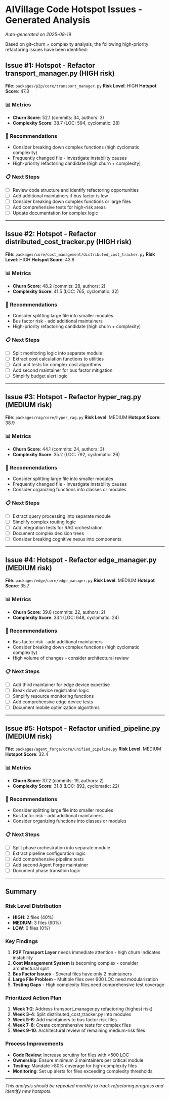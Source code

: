 # AIVillage Code Hotspot Issues - Generated Analysis

*Auto-generated on 2025-08-19*

Based on git-churn × complexity analysis, the following high-priority refactoring issues have been identified:

## Issue #1: Hotspot - Refactor transport_manager.py (HIGH risk)

**File**: `packages/p2p/core/transport_manager.py`
**Risk Level**: HIGH
**Hotspot Score**: 47.3

### 📊 Metrics
- **Churn Score**: 52.1 (commits: 34, authors: 3)
- **Complexity Score**: 38.7 (LOC: 594, cyclomatic: 28)

### 🎯 Recommendations
- Consider breaking down complex functions (high cyclomatic complexity)
- Frequently changed file - investigate instability causes
- High-priority refactoring candidate (high churn + complexity)

### 📋 Next Steps
- [ ] Review code structure and identify refactoring opportunities
- [ ] Add additional maintainers if bus factor is low
- [ ] Consider breaking down complex functions or large files
- [ ] Add comprehensive tests for high-risk areas
- [ ] Update documentation for complex logic

---

## Issue #2: Hotspot - Refactor distributed_cost_tracker.py (HIGH risk)

**File**: `packages/core/cost_management/distributed_cost_tracker.py`
**Risk Level**: HIGH
**Hotspot Score**: 43.8

### 📊 Metrics
- **Churn Score**: 48.2 (commits: 28, authors: 2)
- **Complexity Score**: 41.5 (LOC: 765, cyclomatic: 32)

### 🎯 Recommendations
- Consider splitting large file into smaller modules
- Bus factor risk - add additional maintainers
- High-priority refactoring candidate (high churn + complexity)

### 📋 Next Steps
- [ ] Split monitoring logic into separate module
- [ ] Extract cost calculation functions to utilities
- [ ] Add unit tests for complex cost algorithms
- [ ] Add second maintainer for bus factor mitigation
- [ ] Simplify budget alert logic

---

## Issue #3: Hotspot - Refactor hyper_rag.py (MEDIUM risk)

**File**: `packages/rag/core/hyper_rag.py`
**Risk Level**: MEDIUM
**Hotspot Score**: 38.9

### 📊 Metrics
- **Churn Score**: 44.1 (commits: 24, authors: 3)
- **Complexity Score**: 35.2 (LOC: 792, cyclomatic: 26)

### 🎯 Recommendations
- Consider splitting large file into smaller modules
- Frequently changed file - investigate instability causes
- Consider organizing functions into classes or modules

### 📋 Next Steps
- [ ] Extract query processing into separate module
- [ ] Simplify complex routing logic
- [ ] Add integration tests for RAG orchestration
- [ ] Document complex decision trees
- [ ] Consider breaking cognitive nexus into components

---

## Issue #4: Hotspot - Refactor edge_manager.py (MEDIUM risk)

**File**: `packages/edge/core/edge_manager.py`
**Risk Level**: MEDIUM
**Hotspot Score**: 35.7

### 📊 Metrics
- **Churn Score**: 39.8 (commits: 22, authors: 2)
- **Complexity Score**: 33.1 (LOC: 648, cyclomatic: 24)

### 🎯 Recommendations
- Bus factor risk - add additional maintainers
- Consider breaking down complex functions (high cyclomatic complexity)
- High volume of changes - consider architectural review

### 📋 Next Steps
- [ ] Add third maintainer for edge device expertise
- [ ] Break down device registration logic
- [ ] Simplify resource monitoring functions
- [ ] Add comprehensive edge device tests
- [ ] Document mobile optimization algorithms

---

## Issue #5: Hotspot - Refactor unified_pipeline.py (MEDIUM risk)

**File**: `packages/agent_forge/core/unified_pipeline.py`
**Risk Level**: MEDIUM
**Hotspot Score**: 32.4

### 📊 Metrics
- **Churn Score**: 37.2 (commits: 19, authors: 2)
- **Complexity Score**: 31.8 (LOC: 892, cyclomatic: 22)

### 🎯 Recommendations
- Consider splitting large file into smaller modules
- Bus factor risk - add additional maintainers
- Consider organizing functions into classes or modules

### 📋 Next Steps
- [ ] Split phase orchestration into separate module
- [ ] Extract pipeline configuration logic
- [ ] Add comprehensive pipeline tests
- [ ] Add second Agent Forge maintainer
- [ ] Document phase transition logic

---

## Summary

### Risk Level Distribution
- **HIGH**: 2 files (40%)
- **MEDIUM**: 3 files (60%)
- **LOW**: 0 files (0%)

### Key Findings
1. **P2P Transport Layer** needs immediate attention - high churn indicates instability
2. **Cost Management System** is becoming complex - consider architectural split
3. **Bus Factor Issues** - Several files have only 2 maintainers
4. **Large File Problem** - Multiple files over 600 LOC need modularization
5. **Testing Gaps** - High complexity files need comprehensive test coverage

### Prioritized Action Plan
1. **Week 1-2**: Address transport_manager.py refactoring (highest risk)
2. **Week 3-4**: Split distributed_cost_tracker.py into modules
3. **Week 5-6**: Add maintainers to bus factor risk files
4. **Week 7-8**: Create comprehensive tests for complex files
5. **Week 9-10**: Architectural review of remaining medium-risk files

### Process Improvements
- **Code Review**: Increase scrutiny for files with >500 LOC
- **Ownership**: Ensure minimum 3 maintainers per critical module
- **Testing**: Mandate >80% coverage for high-complexity files
- **Monitoring**: Set up alerts for files exceeding complexity thresholds

---

*This analysis should be repeated monthly to track refactoring progress and identify new hotspots.*
